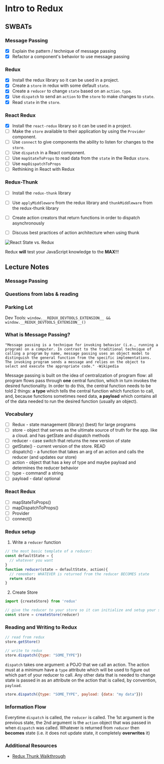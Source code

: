 Intro to Redux
==============

## SWBATs

### Message Passing
- [x] Explain the pattern / technique of message passing
- [x] Refactor a component's behavior to use message passing

### Redux
- [x] Install the redux library so it can be used in a project.
- [x] Create a `store` in redux with some default `state`.
- [x] Create a `reducer` to change `state` based on an `action.type`.
- [x] Use `dispatch` to send an `action` to the `store` to make changes to `state`.
- [x] Read `state` in the `store`.

### React Redux
- [x] Install the `react-redux` library so it can be used in a project.
- [ ] Make the `store` available to their application by using the `Provider` component.
- [ ] Use `connect` to give components the ability to listen for changes to the `store`.
- [ ] Use `dispatch` in a React component.
- [ ] Use `mapStateToProps` to read data from the `state` in the Redux `store`.
- [ ] Use `mapDispatchToProps`
- [ ] Rethinking in React with Redux

### Redux-Thunk
- [ ] Install the `redux-thunk` library
- [ ] Use `applyMiddleware` from the redux library and `thunkMiddleware` from the redux-thunk library
- [ ] Create action creators that return functions in order to dispatch asynchronously
- [ ] Discuss best practices of action architecture when using thunk


![React State vs. Redux][visual]

[visual]: https://css-tricks.com/wp-content/uploads/2016/03/redux-article-3-03.svg

Redux **will** test your JavaScript knowledge to the **MAX**!!!


## Lecture Notes


### Message Passing


### Questions from labs & reading


### Parking Lot

Dev Tools: ```window.__REDUX_DEVTOOLS_EXTENSION__ && window.__REDUX_DEVTOOLS_EXTENSION__()```



### What is Message Passing?
```
"Message passing is a technique for invoking behavior (i.e., running a program) on a computer. In contrast to the traditional technique of calling a program by name, message passing uses an object model to distinguish the general function from the specific implementations. The invoking program sends a message and relies on the object to select and execute the appropriate code." -Wikipedia
```

Message passing is built on the idea of centralization of program flow: all program flows pass through **one** central function, which in turn invokes the desired functionality. In order to do this, the central function needs to be told 2 things: **a type** which tells the central function which function to call, and, because functions sometimes need data, **a payload** which contains all of the data needed to run the desired function (usually an object).

### Vocabulary
- [ ] Redux - state management (library) (best) for large programs
- [ ] store - object that serves as the ultimate source of truth for the app. like a cloud. and has getState and dispatch methods
- [ ] reducer - case switch that returns the new version of state
- [ ] getState() - current version of the store. READ
- [ ] dispatch() - a function that takes an arg of an action and calls the reducer (and updates our store)
- [ ] action - object that has a key of type and maybe payload and determines the reducer behavior
- [ ] type - command! a string
- [ ] payload - data! optional

### React Redux
- [ ] mapStateToProps()
- [ ] mapDispatchToProps()
- [ ] Provider
- [ ] connect()

### Redux setup

1. Write a `reducer` function
```js
// the most basic template of a reducer:
const defaultState = {
  // whatever you want
}
function reducer(state = defaultState, action){
  // remember: WHATEVER is returned from the reducer BECOMES state
  return state
}
```

2. Create Store
```js
import {createStore} from 'redux'

// give the reducer to your store so it can initialize and setup your state
const store = createStore(reducer)
```

### Reading and Writing to Redux
```js
// read from redux
store.getStore()

// write to redux
store.dispatch({type: "SOME_TYPE"})
```

`dispatch` takes one argument: a POJO that we call an action. The action must at a minimum have a `type` attribute which will be used to figure out which part of your reducer to call. Any other data that is needed to change state is passed in as an attribute on the action that is called, by convention, `payload`.

```js
store.dispatch({type: "SOME_TYPE", payload: {data: "my data"}})
```


### Information Flow

Everytime `dispatch` is called, the `reducer` is called. The 1st argument is the previous state, the 2nd argument is the `action` object that was passed in when `dispatch` was called. Whatever is returned from `reducer` then **becomes** state (i.e. it does not update state, it completely **overwrites** it)


### Additional Resources
- [Redux Thunk Walkthrough](https://alligator.io/redux/redux-thunk/)
